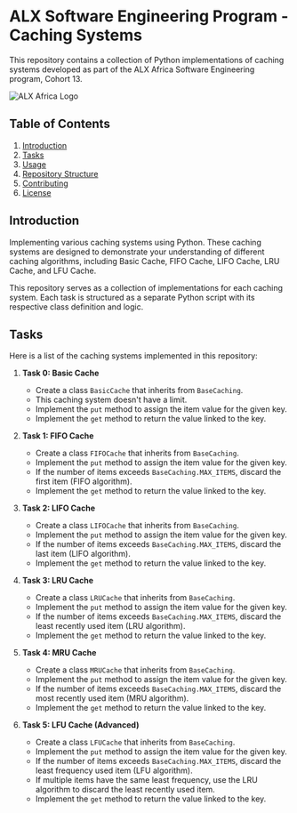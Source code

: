 # ALX Software Engineering Program - Caching Systems

This repository contains a collection of Python implementations of caching systems developed as part of the ALX Africa Software Engineering program, Cohort 13.

![ALX Africa Logo](https://www.alx.app/static/media/logo.dc354d89.png)

## Table of Contents

1. [Introduction](#introduction)
2. [Tasks](#tasks)
3. [Usage](#usage)
4. [Repository Structure](#repository-structure)
5. [Contributing](#contributing)
6. [License](#license)

## Introduction

Implementing various caching systems using Python. These caching systems are designed to demonstrate your understanding of different caching algorithms, including Basic Cache, FIFO Cache, LIFO Cache, LRU Cache, and LFU Cache.

This repository serves as a collection of  implementations for each caching system. Each task is structured as a separate Python script with its respective class definition and logic.

## Tasks

Here is a list of the caching systems implemented in this repository:

1. **Task 0: Basic Cache**
   - Create a class `BasicCache` that inherits from `BaseCaching`.
   - This caching system doesn't have a limit.
   - Implement the `put` method to assign the item value for the given key.
   - Implement the `get` method to return the value linked to the key.

2. **Task 1: FIFO Cache**
   - Create a class `FIFOCache` that inherits from `BaseCaching`.
   - Implement the `put` method to assign the item value for the given key.
   - If the number of items exceeds `BaseCaching.MAX_ITEMS`, discard the first item (FIFO algorithm).
   - Implement the `get` method to return the value linked to the key.

3. **Task 2: LIFO Cache**
   - Create a class `LIFOCache` that inherits from `BaseCaching`.
   - Implement the `put` method to assign the item value for the given key.
   - If the number of items exceeds `BaseCaching.MAX_ITEMS`, discard the last item (LIFO algorithm).
   - Implement the `get` method to return the value linked to the key.

4. **Task 3: LRU Cache**
   - Create a class `LRUCache` that inherits from `BaseCaching`.
   - Implement the `put` method to assign the item value for the given key.
   - If the number of items exceeds `BaseCaching.MAX_ITEMS`, discard the least recently used item (LRU algorithm).
   - Implement the `get` method to return the value linked to the key.

5. **Task 4: MRU Cache**
   - Create a class `MRUCache` that inherits from `BaseCaching`.
   - Implement the `put` method to assign the item value for the given key.
   - If the number of items exceeds `BaseCaching.MAX_ITEMS`, discard the most recently used item (MRU algorithm).
   - Implement the `get` method to return the value linked to the key.

6. **Task 5: LFU Cache (Advanced)**
   - Create a class `LFUCache` that inherits from `BaseCaching`.
   - Implement the `put` method to assign the item value for the given key.
   - If the number of items exceeds `BaseCaching.MAX_ITEMS`, discard the least frequency used item (LFU algorithm).
   - If multiple items have the same least frequency, use the LRU algorithm to discard the least recently used item.
   - Implement the `get` method to return the value linked to the key.

